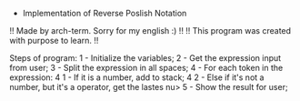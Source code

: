 * Implementation of Reverse Poslish Notation

!! Made by arch-term. Sorry for my english :) !!
!! This program was created with purpose to learn. !!

Steps of program:
        1 - Initialize the variables;
        2 - Get the expression input from user;
        3 - Split the expression in all spaces;
        4 - For each token in the expression:
        4 1 - If it is a number, add to stack;
        4 2 - Else if it's not a number, but it's a operator, get the lastes nu>
        5 - Show the result for user;
